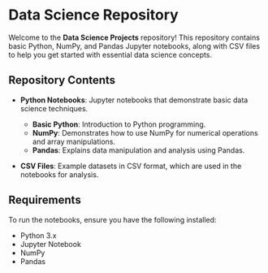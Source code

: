 # Data Science Repository

Welcome to the **Data Science Projects** repository! This repository contains basic Python, NumPy, and Pandas Jupyter notebooks, along with CSV files to help you get started with essential data science concepts.

## Repository Contents

- **Python Notebooks**: Jupyter notebooks that demonstrate basic data science techniques.
  - **Basic Python**: Introduction to Python programming.
  - **NumPy**: Demonstrates how to use NumPy for numerical operations and array manipulations.
  - **Pandas**: Explains data manipulation and analysis using Pandas.

- **CSV Files**: Example datasets in CSV format, which are used in the notebooks for analysis.

## Requirements

To run the notebooks, ensure you have the following installed:
- Python 3.x
- Jupyter Notebook
- NumPy
- Pandas





